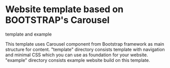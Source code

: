 # Website template based on BOOTSTRAP's Carousel
template and example

This template uses Carousel component from Bootstrap framework as main structure for content. "template" directory consists template with navigation and minimal CSS which you can use as foundation for your website. "example" directory consists example website build on this template.
